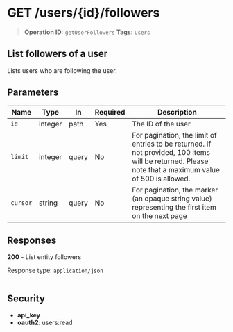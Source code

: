 # GET /users/{id}/followers

> **Operation ID:** `getUserFollowers`
> **Tags:** `Users`

## List followers of a user

Lists users who are following the user.

## Parameters

| Name | Type | In | Required | Description |
|------|------|-------|----------|-------------|
| `id` | integer | path | Yes | The ID of the user |
| `limit` | integer | query | No | For pagination, the limit of entries to be returned. If not provided, 100 items will be returned. Please note that a maximum value of 500 is allowed. |
| `cursor` | string | query | No | For pagination, the marker (an opaque string value) representing the first item on the next page |

## Responses

**200** - List entity followers

Response type: `application/json`

```

```


## Security

- **api_key**
- **oauth2**: users:read